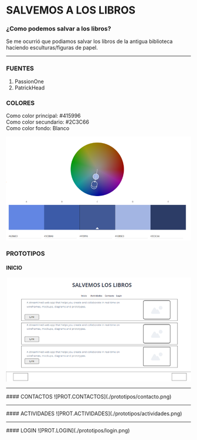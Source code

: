 # SALVEMOS A LOS LIBROS

### ¿Como podemos salvar a los libros?

Se me ocurrió que podiamos salvar los libros de la antigua biblioteca haciendo esculturas/figuras de papel.

<hr>

### FUENTES

1. PassionOne
2. PatrickHead

### COLORES 

Como color principal: #415996 <br>
Como color secundario: #2C3C66 <br>
Como color fondo: Blanco

![COLORES](./assets/images/COLORES(2).png)

### PROTOTIPOS
#### INICIO
![PROT.INDEX](./prototipos/Inicio.png)
<hr>
#### CONTACTOS
![PROT.CONTACTOS](./prototipos/contacto.png)
<hr>
#### ACTIVIDADES
![PROT.ACTIVIDADES](./prototipos/actividades.png)
<hr>
#### LOGIN
![PROT.LOGIN](./prototipos/login.png)
